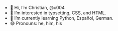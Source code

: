 - 👋 Hi, I’m Christian, @c004 
- 👀 I’m interested in typsetting, CSS, and HTML.
- 🌱 I’m currently learning Python, Español, German.
- 😄 Pronouns: he, him, his

<!---
c004/c004 is a ✨ special ✨ repository because its `README.md` (this file) appears on your GitHub profile.
You can click the Preview link to take a look at your changes.
--->
